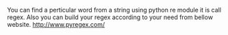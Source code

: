 You can find a perticular word from a string using python re module it is call regex.
Also you can build your regex according to your need from bellow website.
http://www.pyregex.com/

